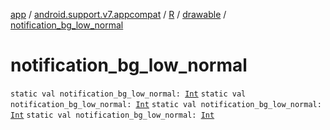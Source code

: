 [app](../../../index.md) / [android.support.v7.appcompat](../../index.md) / [R](../index.md) / [drawable](index.md) / [notification_bg_low_normal](.)

# notification_bg_low_normal

`static val notification_bg_low_normal: `[`Int`](https://kotlinlang.org/api/latest/jvm/stdlib/kotlin/-int/index.html)
`static val notification_bg_low_normal: `[`Int`](https://kotlinlang.org/api/latest/jvm/stdlib/kotlin/-int/index.html)
`static val notification_bg_low_normal: `[`Int`](https://kotlinlang.org/api/latest/jvm/stdlib/kotlin/-int/index.html)
`static val notification_bg_low_normal: `[`Int`](https://kotlinlang.org/api/latest/jvm/stdlib/kotlin/-int/index.html)